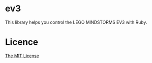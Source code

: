 # ev3

This library helps you control the LEGO MINDSTORMS EV3 with Ruby.

# Licence

[The MIT License](https://github.com/RubyCamp/ruby-ev3/blob/master/LICENSE)
